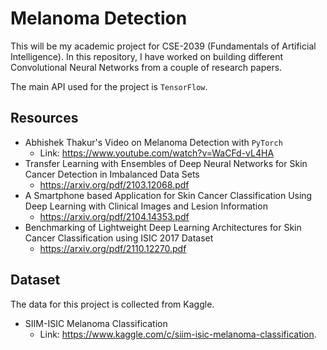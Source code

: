 # Melanoma Detection
This will be my academic project for CSE-2039 (Fundamentals of Artificial Intelligence). In this repository, I have worked on building different Convolutional Neural Networks from a couple of research papers. 

The main API used for the project is `TensorFlow`.

## Resources
* Abhishek Thakur's Video on Melanoma Detection with `PyTorch`
    * Link: https://www.youtube.com/watch?v=WaCFd-vL4HA
* Transfer Learning with Ensembles of Deep Neural Networks for Skin Cancer Detection in Imbalanced Data Sets
    * https://arxiv.org/pdf/2103.12068.pdf
* A Smartphone based Application for Skin Cancer Classification Using Deep Learning with Clinical Images and Lesion Information
    * https://arxiv.org/pdf/2104.14353.pdf
* Benchmarking of Lightweight Deep Learning Architectures for Skin Cancer Classification using ISIC 2017 Dataset
    * https://arxiv.org/pdf/2110.12270.pdf

## Dataset
The data for this project is collected from Kaggle. 
* SIIM-ISIC Melanoma Classification
    * Link: https://www.kaggle.com/c/siim-isic-melanoma-classification.
